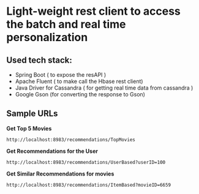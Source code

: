 Light-weight rest client to access the batch and real time personalization
==========================================================================

Used tech stack:
----------------
- Spring Boot ( to expose the resAPI )
- Apache Fluent ( to make call the Hbase rest client)
- Java Driver for Cassandra ( for getting real time data from cassandra )
- Google Gson (for converting the response to Gson)


Sample URLs
-----------
**Get Top 5 Movies**
```
http://localhost:8983/recommendations/TopMovies
``` 

**Get Recommendations for the User**
```
http://localhost:8983/recommendations/UserBased?userID=100
```

**Get Similar Recommendations for movies**
```
http://localhost:8983/recommendations/ItemBased?movieID=6659
```